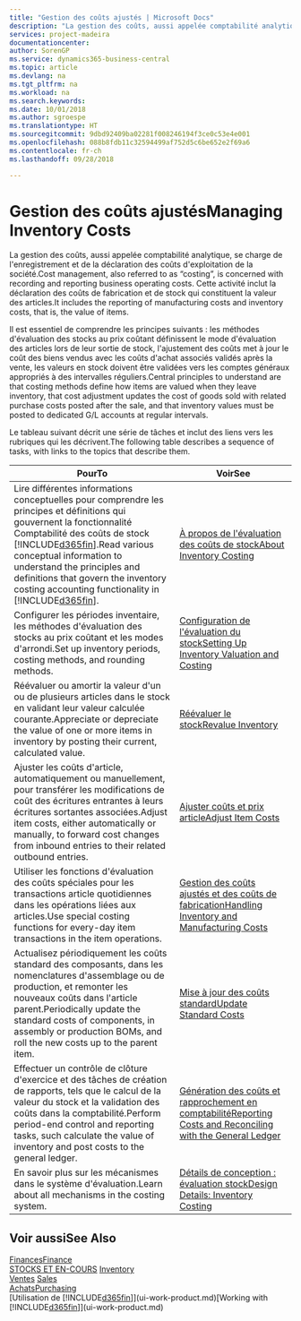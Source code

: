 ```yaml
---
title: "Gestion des coûts ajustés | Microsoft Docs"
description: "La gestion des coûts, aussi appelée comptabilité analytique, se charge de l'enregistrement et de la déclaration des coûts d'exploitation de la société. Cette activité inclut la déclaration des coûts de fabrication et de stock qui constituent la valeur des articles."
services: project-madeira
documentationcenter: 
author: SorenGP
ms.service: dynamics365-business-central
ms.topic: article
ms.devlang: na
ms.tgt_pltfrm: na
ms.workload: na
ms.search.keywords: 
ms.date: 10/01/2018
ms.author: sgroespe
ms.translationtype: HT
ms.sourcegitcommit: 9dbd92409ba02281f008246194f3ce0c53e4e001
ms.openlocfilehash: 088b8fdb11c32594499af752d5c6be652e2f69a6
ms.contentlocale: fr-ch
ms.lasthandoff: 09/28/2018

---
```

# <a name="managing-inventory-costs"></a><span data-ttu-id="b211e-104">Gestion des coûts ajustés</span><span class="sxs-lookup"><span data-stu-id="b211e-104">Managing Inventory Costs</span></span>
<span data-ttu-id="b211e-105">La gestion des coûts, aussi appelée comptabilité analytique, se charge de l'enregistrement et de la déclaration des coûts d'exploitation de la société.</span><span class="sxs-lookup"><span data-stu-id="b211e-105">Cost management, also referred to as “costing”, is concerned with recording and reporting business operating costs.</span></span> <span data-ttu-id="b211e-106">Cette activité inclut la déclaration des coûts de fabrication et de stock qui constituent la valeur des articles.</span><span class="sxs-lookup"><span data-stu-id="b211e-106">It includes the reporting of manufacturing costs and inventory costs, that is, the value of items.</span></span>   

<span data-ttu-id="b211e-107">Il est essentiel de comprendre les principes suivants : les méthodes d'évaluation des stocks au prix coûtant définissent le mode d'évaluation des articles lors de leur sortie de stock, l'ajustement des coûts met à jour le coût des biens vendus avec les coûts d'achat associés validés après la vente, les valeurs en stock doivent être validées vers les comptes généraux appropriés à des intervalles réguliers.</span><span class="sxs-lookup"><span data-stu-id="b211e-107">Central principles to understand are that costing methods define how items are valued when they leave inventory, that cost adjustment updates the cost of goods sold with related purchase costs posted after the sale, and that inventory values must be posted to dedicated G/L accounts at regular intervals.</span></span>

<span data-ttu-id="b211e-108">Le tableau suivant décrit une série de tâches et inclut des liens vers les rubriques qui les décrivent.</span><span class="sxs-lookup"><span data-stu-id="b211e-108">The following table describes a sequence of tasks, with links to the topics that describe them.</span></span>

|<span data-ttu-id="b211e-109">**Pour**</span><span class="sxs-lookup"><span data-stu-id="b211e-109">**To**</span></span>|<span data-ttu-id="b211e-110">**Voir**</span><span class="sxs-lookup"><span data-stu-id="b211e-110">**See**</span></span>|  
|------------|-------------|  
|<span data-ttu-id="b211e-111">Lire différentes informations conceptuelles pour comprendre les principes et définitions qui gouvernent la fonctionnalité Comptabilité des coûts de stock [!INCLUDE[d365fin](includes/d365fin_md.md)].</span><span class="sxs-lookup"><span data-stu-id="b211e-111">Read various conceptual information to understand the principles and definitions that govern the inventory costing accounting functionality in [!INCLUDE[d365fin](includes/d365fin_md.md)].</span></span>|[<span data-ttu-id="b211e-112">À propos de l'évaluation des coûts de stock</span><span class="sxs-lookup"><span data-stu-id="b211e-112">About Inventory Costing</span></span>](finance-learn-about-costing.md)|  
|<span data-ttu-id="b211e-113">Configurer les périodes inventaire, les méthodes d'évaluation des stocks au prix coûtant et les modes d'arrondi.</span><span class="sxs-lookup"><span data-stu-id="b211e-113">Set up inventory periods, costing methods, and rounding methods.</span></span>|[<span data-ttu-id="b211e-114">Configuration de l'évaluation du stock</span><span class="sxs-lookup"><span data-stu-id="b211e-114">Setting Up Inventory Valuation and Costing</span></span>](finance-set-up-inventory-valuation-and-costing.md)|
|<span data-ttu-id="b211e-115">Réévaluer ou amortir la valeur d'un ou de plusieurs articles dans le stock en validant leur valeur calculée courante.</span><span class="sxs-lookup"><span data-stu-id="b211e-115">Appreciate or depreciate the value of one or more items in inventory by posting their current, calculated value.</span></span>|[<span data-ttu-id="b211e-116">Réévaluer le stock</span><span class="sxs-lookup"><span data-stu-id="b211e-116">Revalue Inventory</span></span>](inventory-how-revalue-inventory.md)|
|<span data-ttu-id="b211e-117">Ajuster les coûts d'article, automatiquement ou manuellement, pour transférer les modifications de coût des écritures entrantes à leurs écritures sortantes associées.</span><span class="sxs-lookup"><span data-stu-id="b211e-117">Adjust item costs, either automatically or manually, to forward cost changes from inbound entries to their related outbound entries.</span></span>|[<span data-ttu-id="b211e-118">Ajuster coûts et prix article</span><span class="sxs-lookup"><span data-stu-id="b211e-118">Adjust Item Costs</span></span>](inventory-how-adjust-item-costs.md)|
|<span data-ttu-id="b211e-119">Utiliser les fonctions d'évaluation des coûts spéciales pour les transactions article quotidiennes dans les opérations liées aux articles.</span><span class="sxs-lookup"><span data-stu-id="b211e-119">Use special costing functions for every-day item transactions in the item operations.</span></span>|[<span data-ttu-id="b211e-120">Gestion des coûts ajustés et des coûts de fabrication</span><span class="sxs-lookup"><span data-stu-id="b211e-120">Handling Inventory and Manufacturing Costs</span></span>](finance-handle-inventory-and-manufacturing-costs.md)|  
|<span data-ttu-id="b211e-121">Actualisez périodiquement les coûts standard des composants, dans les nomenclatures d'assemblage ou de production, et remonter les nouveaux coûts dans l'article parent.</span><span class="sxs-lookup"><span data-stu-id="b211e-121">Periodically update the standard costs of components, in assembly or production BOMs, and roll the new costs up to the parent item.</span></span>|[<span data-ttu-id="b211e-122">Mise à jour des coûts standard</span><span class="sxs-lookup"><span data-stu-id="b211e-122">Update Standard Costs</span></span>](finance-how-to-update-standard-costs.md)|
|<span data-ttu-id="b211e-123">Effectuer un contrôle de clôture d'exercice et des tâches de création de rapports, tels que le calcul de la valeur du stock et la validation des coûts dans la comptabilité.</span><span class="sxs-lookup"><span data-stu-id="b211e-123">Perform period-end control and reporting tasks, such calculate the value of inventory and post costs to the general ledger.</span></span>|[<span data-ttu-id="b211e-124">Génération des coûts et rapprochement en comptabilité</span><span class="sxs-lookup"><span data-stu-id="b211e-124">Reporting Costs and Reconciling with the General Ledger</span></span>](finance-report-costs-and-reconcile-with-the-general-ledger.md)|  
|<span data-ttu-id="b211e-125">En savoir plus sur les mécanismes dans le système d'évaluation.</span><span class="sxs-lookup"><span data-stu-id="b211e-125">Learn about all mechanisms in the costing system.</span></span>|[<span data-ttu-id="b211e-126">Détails de conception : évaluation stock</span><span class="sxs-lookup"><span data-stu-id="b211e-126">Design Details: Inventory Costing</span></span>](design-details-inventory-costing.md)|  

## <a name="see-also"></a><span data-ttu-id="b211e-127">Voir aussi</span><span class="sxs-lookup"><span data-stu-id="b211e-127">See Also</span></span>  
 [<span data-ttu-id="b211e-128">Finances</span><span class="sxs-lookup"><span data-stu-id="b211e-128">Finance</span></span>](finance.md)  
 <span data-ttu-id="b211e-129">[STOCKS ET EN-COURS](inventory-manage-inventory.md) </span><span class="sxs-lookup"><span data-stu-id="b211e-129">[Inventory](inventory-manage-inventory.md) </span></span>  
 <span data-ttu-id="b211e-130">[Ventes](sales-manage-sales.md) </span><span class="sxs-lookup"><span data-stu-id="b211e-130">[Sales](sales-manage-sales.md) </span></span>  
 [<span data-ttu-id="b211e-131">Achats</span><span class="sxs-lookup"><span data-stu-id="b211e-131">Purchasing</span></span>](purchasing-manage-purchasing.md)  
 <span data-ttu-id="b211e-132">[Utilisation de [!INCLUDE[d365fin](includes/d365fin_md.md)]](ui-work-product.md)</span><span class="sxs-lookup"><span data-stu-id="b211e-132">[Working with [!INCLUDE[d365fin](includes/d365fin_md.md)]](ui-work-product.md)</span></span>

